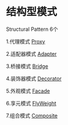 # 结构型模式

Structural Pattern 6个

1.代理模式
[Proxy](proxy/ProxyTest.java)

2.适配器模式
[Adapter](adapter/AdapterTest.java)

3.桥接模式
[Bridge](bridge/BridgeTest.java)

4.装饰器模式
[Decorator](decorator/DecoratorTest.java)

5.外观模式
[Facade](facade/FacadeTest.java)

6.享元模式
[FlyWeight](flyweight/FlyWeightTest.java)

7.组合模式
[Composite](composite/CompositeTest.java)